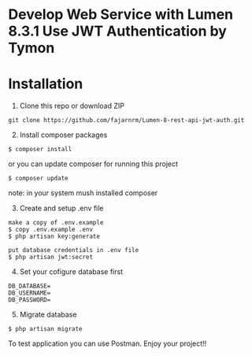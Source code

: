 # Develop Web Service with Lumen 8.3.1 Use JWT Authentication by Tymon

# Installation

1. Clone this repo or download ZIP

```
git clone https://github.com/fajarnrm/Lumen-8-rest-api-jwt-auth.git
```

2. Install composer packages

```
$ composer install
```

or you can update composer for running this project

```
$ composer update
```

note: in your system mush installed composer

3. Create and setup .env file

```
make a copy of .env.example
$ copy .env.example .env
$ php artisan key:generate

put database credentials in .env file
$ php artisan jwt:secret
```

4. Set your cofigure database first

```
DB_DATABASE=
DB_USERNAME=
DB_PASSWORD=
```

5. Migrate database

```
$ php artisan migrate
```

To test application you can use Postman.
Enjoy your project!!

